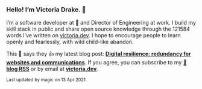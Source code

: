 ### Hello! I’m Victoria Drake. 👋

I’m a software developer at 💜 and Director of Engineering at work. I build my skill stack in public and share open source knowledge through the 121584 words I’ve written on [victoria.dev](https://victoria.dev). I hope to encourage people to learn openly and fearlessly, with wild child-like abandon.

This 🦔 says they 👍 my latest blog post: **[Digital resilience: redundancy for websites and communications](https://victoria.dev/blog/digital-resilience-redundancy-for-websites-and-communications/)**. If you agree, you can subscribe to my [📡 **blog RSS**](https://victoria.dev/index.xml) or by email at [**victoria.dev**](https://victoria.dev).

<sub>Last updated by magic on 13 Apr 2021.</sub>
